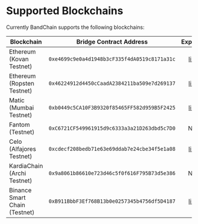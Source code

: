 # Supported Blockchains

Currently BandChain supports the following blockchains:

| Blockchain        | Bridge Contract Address           | Explorer |
| ------------- |:-------------:| :-------------:|
| Ethereum (Kovan Testnet)      | `0xe4699c9e0a4d1948b3cF335f4dA0519c8171a31c` | [link](https://kovan.etherscan.io/address/0xe4699c9e0a4d1948b3cF335f4dA0519c8171a31c) |
| Ethereum (Ropsten Testnet)      | `0x46224912d4450cCaadA2384211ba509e7d269137` | [link](https://ropsten.etherscan.io/address/0x46224912d4450cCaadA2384211ba509e7d269137) |
| Matic (Mumbai Testnet) | `0xb0449c5CA10F3B9320f85465FF582d959B5F2425`      | [link](https://mumbai-explorer.matic.today/address/0xb0449c5CA10F3B9320f85465FF582d959B5F2425/transactions) |
| Fantom (Testnet) | `0xC6721CF549961915d9c6333a3a21D263dbd5c7D0` | N/A |
| Celo (Alfajores Testnet) | `0xcdecf208bedb71e63e69ddab7e24cbe34f5e1a08` | [link](https://alfajores-blockscout.celo-testnet.org/address/0xcdecf208bedb71e63e69ddab7e24cbe34f5e1a08/transactions) |
| KardiaChain (Archi Testnet) | `0x9a8061b86610e723d46c5f0f616F795B73d5e386` | N/A |
| Binance Smart Chain (Testnet) | `0xB911BbbF3Ef768B13b0e0257345b4756df5D4187` | [link](https://explorer.binance.org/smart-testnet/address/0xB911BbbF3Ef768B13b0e0257345b4756df5D4187/transactions) |
